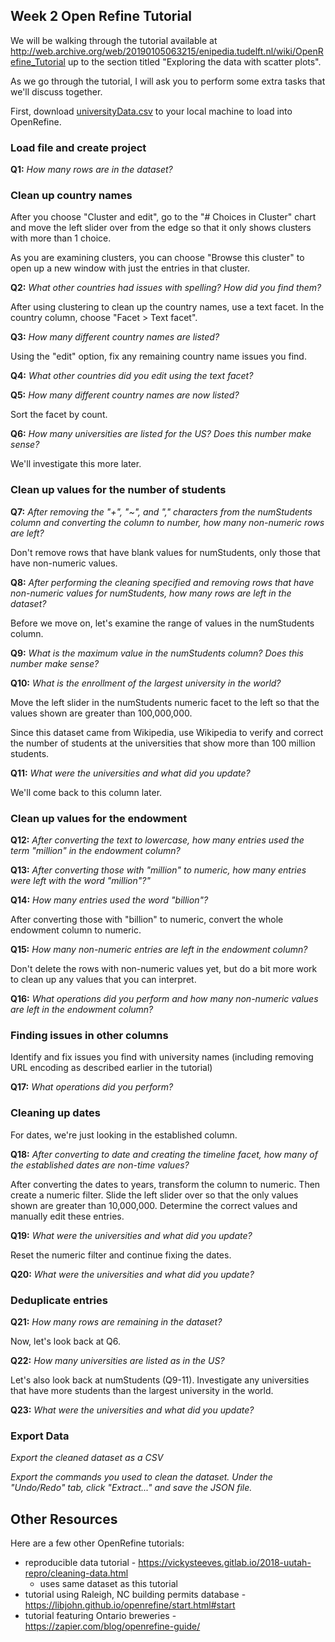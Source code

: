 ## Week 2 Open Refine Tutorial

We will be walking through the tutorial available at http://web.archive.org/web/20190105063215/enipedia.tudelft.nl/wiki/OpenRefine_Tutorial up to the section titled "Exploring the data with scatter plots".

As we go through the tutorial, I will ask you to perform some extra tasks that we'll discuss together.

First, download [universityData.csv](universityData.csv) to your local machine to load into OpenRefine. 

### Load file and create project

**Q1:** *How many rows are in the dataset?*

### Clean up country names

After you choose "Cluster and edit", go to the "# Choices in Cluster" chart and move the left slider over from the edge so that it only shows clusters with more than 1 choice.

As you are examining clusters, you can choose "Browse this cluster" to open up a new window with just the entries in that cluster.

**Q2:** *What other countries had issues with spelling? How did you find them?*

After using clustering to clean up the country names, use a text facet.  In the country column, choose "Facet > Text facet".

**Q3:** *How many different country names are listed?*

Using the "edit" option, fix any remaining country name issues you find. 

**Q4:** *What other countries did you edit using the text facet?*

**Q5:** *How many different country names are now listed?*

Sort the facet by count.

**Q6:** *How many universities are listed for the US?  Does this number make sense?*

We'll investigate this more later.

### Clean up values for the number of students

**Q7:** *After removing the "+", "~", and "," characters from the numStudents column and converting the column to number, how many non-numeric rows are left?*

Don't remove rows that have blank values for numStudents, only those that have non-numeric values.

**Q8:** *After performing the cleaning specified and removing rows that have non-numeric values for numStudents, how many rows are left in the dataset?*

Before we move on, let's examine the range of values in the numStudents column.  

**Q9:** *What is the maximum value in the numStudents column? Does this number make sense?*

**Q10:** *What is the enrollment of the largest university in the world?*

Move the left slider in the numStudents numeric facet to the left so that the values shown are greater than 100,000,000.

Since this dataset came from Wikipedia, use Wikipedia to verify and correct the number of students at the universities that show more than 100 million students.

**Q11:** *What were the universities and what did you update?*

We'll come back to this column later.

### Clean up values for the endowment

**Q12:** *After converting the text to lowercase, how many entries used the term "million" in the endowment column?*

**Q13:** *After converting those with "million" to numeric, how many entries were left with the word "million"?"*

**Q14:** *How many entries used the word "billion"?*

After converting those with "billion" to numeric, convert the whole endowment column to numeric.

**Q15:** *How many non-numeric entries are left in the endowment column?*

Don't delete the rows with non-numeric values yet, but do a bit more work to clean up any values that you can interpret.  

**Q16:** *What operations did you perform and how many non-numeric values are left in the endowment column?*

### Finding issues in other columns

Identify and fix issues you find with university names (including removing URL encoding as described earlier in the tutorial)

**Q17:** *What operations did you perform?*

### Cleaning up dates

For dates, we're just looking in the established column.

**Q18:** *After converting to date and creating the timeline facet, how many of the established dates are non-time values?*

After converting the dates to years, transform the column to numeric.  Then create a numeric filter. Slide the left slider over so that the only values shown are greater than 10,000,000.  Determine the correct values and manually edit these entries.

**Q19:** *What were the universities and what did you update?*

Reset the numeric filter and continue fixing the dates.

**Q20:** *What were the universities and what did you update?*

### Deduplicate entries

**Q21:** *How many rows are remaining in the dataset?*

Now, let's look back at Q6.

**Q22:** *How many universities are listed as in the US?*

Let's also look back at numStudents (Q9-11). Investigate any universities that have more students than the largest university in the world.

**Q23:** *What were the universities and what did you update?*

### Export Data

*Export the cleaned dataset as a CSV*

*Export the commands you used to clean the dataset.  Under the "Undo/Redo" tab, click "Extract..." and save the JSON file.*

## Other Resources

Here are a few other OpenRefine tutorials:
* reproducible data tutorial - https://vickysteeves.gitlab.io/2018-uutah-repro/cleaning-data.html
    * uses same dataset as this tutorial
* tutorial using Raleigh, NC building permits database - https://libjohn.github.io/openrefine/start.html#start
* tutorial featuring Ontario breweries - https://zapier.com/blog/openrefine-guide/
